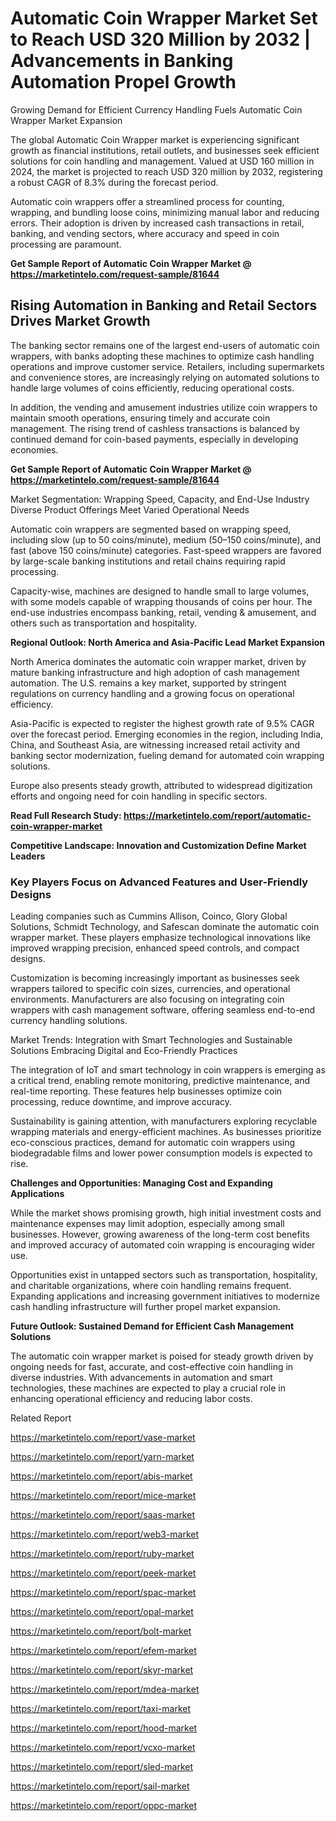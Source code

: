 # Automatic Coin Wrapper Market Set to Reach USD 320 Million by 2032 | Advancements in Banking Automation Propel Growth
Growing Demand for Efficient Currency Handling Fuels Automatic Coin Wrapper Market Expansion

The global Automatic Coin Wrapper market is experiencing significant growth as financial institutions, retail outlets, and businesses seek efficient solutions for coin handling and management. Valued at USD 160 million in 2024, the market is projected to reach USD 320 million by 2032, registering a robust CAGR of 8.3% during the forecast period.

Automatic coin wrappers offer a streamlined process for counting, wrapping, and bundling loose coins, minimizing manual labor and reducing errors. Their adoption is driven by increased cash transactions in retail, banking, and vending sectors, where accuracy and speed in coin processing are paramount.

**Get Sample Report of Automatic Coin Wrapper Market @ https://marketintelo.com/request-sample/81644**

## Rising Automation in Banking and Retail Sectors Drives Market Growth

The banking sector remains one of the largest end-users of automatic coin wrappers, with banks adopting these machines to optimize cash handling operations and improve customer service. Retailers, including supermarkets and convenience stores, are increasingly relying on automated solutions to handle large volumes of coins efficiently, reducing operational costs.

In addition, the vending and amusement industries utilize coin wrappers to maintain smooth operations, ensuring timely and accurate coin management. The rising trend of cashless transactions is balanced by continued demand for coin-based payments, especially in developing economies.

**Get Sample Report of Automatic Coin Wrapper Market @ https://marketintelo.com/request-sample/81644**

Market Segmentation: Wrapping Speed, Capacity, and End-Use Industry
Diverse Product Offerings Meet Varied Operational Needs

Automatic coin wrappers are segmented based on wrapping speed, including slow (up to 50 coins/minute), medium (50–150 coins/minute), and fast (above 150 coins/minute) categories. Fast-speed wrappers are favored by large-scale banking institutions and retail chains requiring rapid processing.

Capacity-wise, machines are designed to handle small to large volumes, with some models capable of wrapping thousands of coins per hour. The end-use industries encompass banking, retail, vending & amusement, and others such as transportation and hospitality.

**Regional Outlook: North America and Asia-Pacific Lead Market Expansion**

North America dominates the automatic coin wrapper market, driven by mature banking infrastructure and high adoption of cash management automation. The U.S. remains a key market, supported by stringent regulations on currency handling and a growing focus on operational efficiency.

Asia-Pacific is expected to register the highest growth rate of 9.5% CAGR over the forecast period. Emerging economies in the region, including India, China, and Southeast Asia, are witnessing increased retail activity and banking sector modernization, fueling demand for automated coin wrapping solutions.

Europe also presents steady growth, attributed to widespread digitization efforts and ongoing need for coin handling in specific sectors.

**Read Full Research Study: https://marketintelo.com/report/automatic-coin-wrapper-market**

**Competitive Landscape: Innovation and Customization Define Market Leaders**
### Key Players Focus on Advanced Features and User-Friendly Designs

Leading companies such as Cummins Allison, Coinco, Glory Global Solutions, Schmidt Technology, and Safescan dominate the automatic coin wrapper market. These players emphasize technological innovations like improved wrapping precision, enhanced speed controls, and compact designs.

Customization is becoming increasingly important as businesses seek wrappers tailored to specific coin sizes, currencies, and operational environments. Manufacturers are also focusing on integrating coin wrappers with cash management software, offering seamless end-to-end currency handling solutions.

Market Trends: Integration with Smart Technologies and Sustainable Solutions
Embracing Digital and Eco-Friendly Practices

The integration of IoT and smart technology in coin wrappers is emerging as a critical trend, enabling remote monitoring, predictive maintenance, and real-time reporting. These features help businesses optimize coin processing, reduce downtime, and improve accuracy.

Sustainability is gaining attention, with manufacturers exploring recyclable wrapping materials and energy-efficient machines. As businesses prioritize eco-conscious practices, demand for automatic coin wrappers using biodegradable films and lower power consumption models is expected to rise.

**Challenges and Opportunities: Managing Cost and Expanding Applications**

While the market shows promising growth, high initial investment costs and maintenance expenses may limit adoption, especially among small businesses. However, growing awareness of the long-term cost benefits and improved accuracy of automated coin wrapping is encouraging wider use.

Opportunities exist in untapped sectors such as transportation, hospitality, and charitable organizations, where coin handling remains frequent. Expanding applications and increasing government initiatives to modernize cash handling infrastructure will further propel market expansion.

**Future Outlook: Sustained Demand for Efficient Cash Management Solutions**

The automatic coin wrapper market is poised for steady growth driven by ongoing needs for fast, accurate, and cost-effective coin handling in diverse industries. With advancements in automation and smart technologies, these machines are expected to play a crucial role in enhancing operational efficiency and reducing labor costs.


Related Report

https://marketintelo.com/report/vase-market

https://marketintelo.com/report/yarn-market

https://marketintelo.com/report/abis-market

https://marketintelo.com/report/mice-market

https://marketintelo.com/report/saas-market

https://marketintelo.com/report/web3-market

https://marketintelo.com/report/ruby-market

https://marketintelo.com/report/peek-market

https://marketintelo.com/report/spac-market

https://marketintelo.com/report/opal-market

https://marketintelo.com/report/bolt-market

https://marketintelo.com/report/efem-market

https://marketintelo.com/report/skyr-market

https://marketintelo.com/report/mdea-market

https://marketintelo.com/report/taxi-market

https://marketintelo.com/report/hood-market

https://marketintelo.com/report/vcxo-market

https://marketintelo.com/report/sled-market

https://marketintelo.com/report/sail-market

https://marketintelo.com/report/oppc-market


